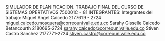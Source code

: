 SIMULADOR DE PLANIFICACION. 
TRABAJO FINAL DEL CURSO DE SISTEMAS OPERTATIVOS 750001C - 81
INTEGRANTES:
Integrantes del trabajo:
Miguel Angel Caicedo 2177619 - 2724
miguel.caicedo.mosquera@correounivalle.edu.co 
Sarahy Gisselle Caicedo Betancourth 2180695-2724
sarahy.caicedo@correounivalle.edu.co
Stiven Castro Sanchez 2177771-2724
stiven.castro@correounivalle.edu.co
